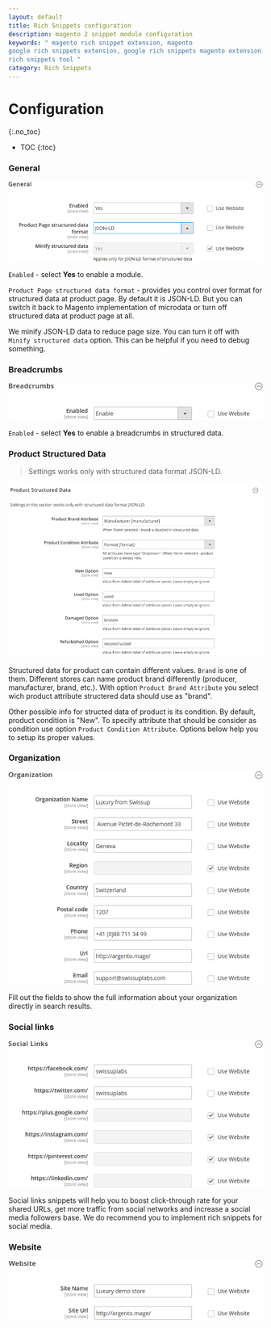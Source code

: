 ```yaml
---
layout: default
title: Rich Snippets configuration
description: magento 2 snippet module configuration
keywords: " magento rich snippet extension, magento
google rich snippets extension, google rich snippets magento extension, google
rich snippets tool "
category: Rich Snippets
---
```


# Configuration
{:.no_toc}

* TOC
{:toc}

### General

![General settings](/images/m2/rich-snippets/config-general.png)

`Enabled` - select **Yes** to enable a module.

`Product Page structured data format` - provides you control over format for structured data at product page. By default it is JSON-LD. But you can switch it back to Magento implementation of microdata or turn off structured data at product page at all.

We minify JSON-LD data to reduce page size. You can turn it off with `Minify structured data` option. This can be helpful if you need to debug something.

### Breadcrumbs

![Breadcrumbs settings](/images/m2/rich-snippets/config-breadcrumbs.png)

`Enabled` - select **Yes** to enable a breadcrumbs in structured data.

### Product Structured Data

> Settings works only with structured data format JSON-LD.

![Product structured data settings](/images/m2/rich-snippets/config-product.png)

Structured data for product can contain different values. `Brand` is one of them. Different stores can name product brand differently (producer, manufacturer, brand, etc.). With option `Product Brand Attribute` you select wich product attribute structered data should use as "brand".

Other possible info for structed data of product is its condition. By default, product condition is "New". To specify attribute that should be consider as condition use option `Product Condition Attribute`. Options below help you to setup its proper values.

### Organization

![Organization settings](/images/m2/rich-snippets/config-organization.png)

Fill out the fields to show the full information about your organization directly in search results.

### Social links

![Social links settings](/images/m2/rich-snippets/config-social.png)

Social links snippets will help you to boost click-through rate for your shared URLs, get more traffic from social networks and increase a social media followers base. We do recommend you to implement rich snippets for social media.

### Website

![website settings](/images/m2/rich-snippets/config-website.png)




